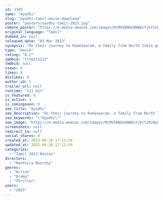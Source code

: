 ```yaml
---
id: 3309
name: "Ayodhi"
slug: "ayodhi-tamil-movie-download"
poster: "posters/ayodhi-tamil-2023.jpg"
remote_poster: "https://m.media-amazon.com/images/M/MV5BNGU4NWExYjktYzRiNy00ZWU4LTkxZDAtOTQ4N2RlZDQ3Yjc4XkEyXkFqcGdeQXVyMTIyNzY0NTMx._V1_SX300.jpg"
original_language: "Tamil"
dubbed_in: null
released_date: "03 Mar 2023"
synopsis: "On their journey to Rameswaram, a family from North India gets involved in a series of mishaps until a stranger decides to help them out"
type: "movie"
rating: "8.2"
imdbid: "tt16211122"
tmdbid: null
views: 0
likes: 0
dislikes: 0
author_id: 1
trailer_url: null
runtime: "121 min"
is_featured: 0
is_active: 1
is_comingsoon: 0
seo_title: "Ayodhi"
seo_description: "On their journey to Rameswaram, a family from North India gets involved in a series of mishaps until a stranger decides to help them out"
seo_keywords: "\"Ayodhi\""
seo_image: "https://m.media-amazon.com/images/M/MV5BNGU4NWExYjktYzRiNy00ZWU4LTkxZDAtOTQ4N2RlZDQ3Yjc4XkEyXkFqcGdeQXVyMTIyNzY0NTMx._V1_SX300.jpg"
screenshots: null
redirect_to: null
social_shares: 0
created_at: 2025-04-18 17:12:59
updated_at: 2025-04-18 17:12:59
categories:
  - "Tamil 2023 Movies"
directors:
  - "Manthira Moorthy"
genres:
  - "Action"
  - "Drama"
  - "Thriller"
years:
  - "2023"
---
```


